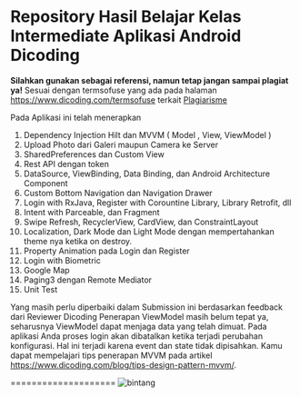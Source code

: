 # Repository Hasil Belajar Kelas Intermediate Aplikasi Android Dicoding
**Silahkan gunakan sebagai referensi, namun tetap jangan sampai plagiat ya!**
Sesuai dengan termsofuse yang ada pada halaman https://www.dicoding.com/termsofuse terkait <a href='https://www.dicoding.com/blog/plagiarisme/'>Plagiarisme</a>

Pada Aplikasi ini telah menerapkan
1. Dependency Injection Hilt dan MVVM ( Model , View, ViewModel )
2. Upload Photo dari Galeri maupun Camera ke Server
3. SharedPreferences dan Custom View 
4. Rest API dengan token 
5. DataSource, ViewBinding, Data Binding, dan Android Architecture Component
6. Custom Bottom Navigation dan Navigation Drawer
7. Login with RxJava, Register with Corountine Library, Library Retrofit, dll
8. Intent with Parceable, dan Fragment 
9. Swipe Refresh, RecyclerView, CardView, dan ConstraintLayout
10. Localization, Dark Mode dan Light Mode dengan mempertahankan theme nya ketika on destroy. 
11. Property Animation pada Login dan Register
12. Login with Biometric
13. Google Map
14. Paging3 dengan Remote Mediator
15. Unit Test

Yang masih perlu diperbaiki dalam Submission ini berdasarkan feedback dari Reviewer Dicoding
Penerapan ViewModel masih belum tepat ya, seharusnya ViewModel dapat menjaga data yang telah dimuat. Pada aplikasi Anda proses login akan dibatalkan ketika terjadi perubahan konfigurasi. Hal ini terjadi karena event dan state tidak dipisahkan. Kamu dapat mempelajari tips penerapan MVVM pada artikel https://www.dicoding.com/blog/tips-design-pattern-mvvm/.


====================
![bintang](https://user-images.githubusercontent.com/43689759/213685901-08d8125c-b46f-4f58-997e-20c6efcd5f48.png)


